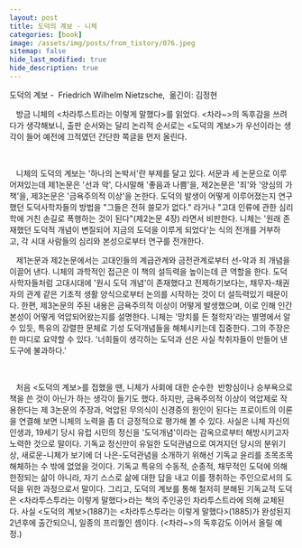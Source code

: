 ```yaml
---
layout: post
title: 도덕의 계보 - 니체
categories: [book]
image: /assets/img/posts/from_tistory/076.jpeg
sitemap: false
hide_last_modified: true
hide_description: true
---
```


  


도덕의 계보 -  Friedrich Wilhelm Nietzsche,  옮긴이: 김정현

  


   방금 니체의 <차라투스트라는 이렇게 말했다\>를 읽었다. <차라~\>의 독후감을 쓰려다가 생각해보니, 출판 순서와는 달리 논리적 순서로는 <도덕의 계보\>가 우선이라는 생각이 들어 예전에 끄적였던 간단한 쪽글을 먼저 올린다. 

  


 

   니체의 도덕의 계보는 '하나의 논박서'란 부제를 달고 있다. 서문과 세 논문으로 이루어져있는데 제1논문은 '선과 악', 다시말해 '좋음과 나쁨'을, 제2논문은 '죄'와 '양심의 가책'을, 제3논문은 '금욕주의적 이상'을 논한다. 도덕의 발생이 어떻게 이루어졌는지 연구했던 도덕사학자들의 방법을 "그들은 전혀 쓸모가 없다." 라거나 "고대 인류에 관한 심리학에 거친 손길로 폭행하는 것이 된다"(제2논문 4장) 라면서 비판한다. 니체는 '원래 존재했던 도덕적 개념이 변질되어 지금의 도덕을 이루게 되었다'는 식의 전개를 거부하고, 각 시대 사람들의 심리와 본성으로부터 연구를 전개한다.

  


   제1논문과 제2논문에서는 고대인들의 계급관계와 금전관계로부터 선-악과 죄 개념을 이끌어 낸다. 니체의 과학적인 접근은 이 책의 설득력을 높이는데 큰 역할을 한다. 도덕 사학자들처럼 고대시대에 '원시 도덕 개념'이 존재했다고 전제하기보다는, 채무자-채권자의 관계 같은 기초적 생활 양식으로부터 논의를 시작하는 것이 더 설득력있기 때문이다. 한편, 제3논문의 주된 내용은 금욕주의적 이상이 어떻게 발생했으며, 이로 인해 인간 본성이 어떻게 억압되어왔는지를 설명한다. 니체는 '망치를 든 철학자'라는 별명에서 알 수 있듯, 특유의 강렬한 문체로 기성 도덕개념들을 해체시키는데 집중한다. 그의 주장은 한 마디로 요약할 수 있다. '너희들이 생각하는 도덕과 선은 사실 착취자들이 만들어 낸 도구에 불과하다.'

  

   처음 <도덕의 계보\>를 접했을 땐, 니체가 사회에 대한 순수한  반항심이나 승부욕으로 책을 쓴 것이 아닌가 하는 생각이 들기도 했다. 하지만, 금욕주의적 이상이 억압제로 작용한다는 제 3논문의 주장과, 억압된 무의식이 신경증의 원인이 된다는 프로이트의 이론을 연결해 보면 니체의 노력을 좀 더 긍정적으로 평가해 볼 수 있다. 사실은 니체 자신의 인생과, 19세기 당시 유럽 시민의 정신을 '도덕개념'이라는 감옥으로부터 해방시키고자 노력한 것으로 말이다. 기독교 정신만이 유일한 도덕관념으로 여겨지던 당시의 분위기상, 새로운-니체가 보기에 더 나은-도덕관념을 소개하기 위해선 기독교 윤리를 조목조목 해체하는 수 밖에 없었을 것이다. 기독교 특유의 수동적, 순종적, 채무적인 도덕에 의해 한정되는 삶이 아니라, 자기 스스로 삶에 대한 답을 내고 이를 쟁취하는 주인으로서의 도덕을 위한 과정으로서 말이다. 그리고, 도덕의 계보를 통해 철저히 분해된 기독교적 도덕은 <차라투스투라는 이렇게 말했다\>라는 책의 주인공인 차라투스트라에 의해 교체된다. 사실 <도덕의 계보\>(1887)는 <차라투스투라는 이렇게 말했다\>(1885)가 완성된지 2년후에 출간되으니, 일종의 프리퀄인 셈이다. (<차라~\>의 독후감도 이어서 올릴 예정.)

  
  


  
  


